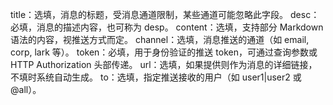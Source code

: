 title：选填，消息的标题，受消息通道限制，某些通道可能忽略此字段。
desc：必填，消息的描述内容，也可称为 desp。
content：选填，支持部分 Markdown 语法的内容，视推送方式而定。
channel：选填，消息推送的通道（如 email, corp, lark 等）。
token：必填，用于身份验证的推送 token，可通过查询参数或 HTTP Authorization 头部传递。
url：选填，如果提供则作为消息的详细链接，不填时系统自动生成。
to：选填，指定推送接收的用户（如 user1|user2 或 @all）。